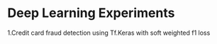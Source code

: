 # Deep Learning Experiments
1.Credit card fraud detection using Tf.Keras with soft weighted f1 loss
